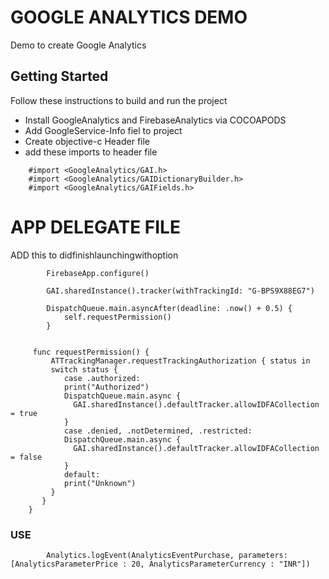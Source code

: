 # GOOGLE ANALYTICS DEMO

Demo to create Google Analytics

## Getting Started

Follow these instructions to build and run the project

- Install GoogleAnalytics and FirebaseAnalytics via COCOAPODS
- Add GoogleService-Info fiel to project
- Create objective-c Header file
- add these imports to header file
```
    #import <GoogleAnalytics/GAI.h>
    #import <GoogleAnalytics/GAIDictionaryBuilder.h>
    #import <GoogleAnalytics/GAIFields.h>                    
```

# APP DELEGATE FILE
ADD this to didfinishlaunchingwithoption
```
        FirebaseApp.configure()
        
        GAI.sharedInstance().tracker(withTrackingId: "G-BPS9X88EG7")
        
        DispatchQueue.main.asyncAfter(deadline: .now() + 0.5) {
            self.requestPermission()
        }
        
        
     func requestPermission() {
         ATTrackingManager.requestTrackingAuthorization { status in
         switch status {
            case .authorized:
            print("Authorized")
            DispatchQueue.main.async {
              GAI.sharedInstance().defaultTracker.allowIDFACollection = true
            }
            case .denied, .notDetermined, .restricted:
            DispatchQueue.main.async {
              GAI.sharedInstance().defaultTracker.allowIDFACollection = false
            }
            default:  
            print("Unknown")
         }
       }
    }
```



### USE

```
        Analytics.logEvent(AnalyticsEventPurchase, parameters: [AnalyticsParameterPrice : 20, AnalyticsParameterCurrency : "INR"])
```
